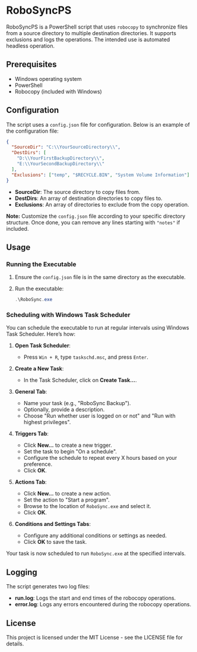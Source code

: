 
# RoboSyncPS

RoboSyncPS is a PowerShell script that uses `robocopy` to synchronize files from a source directory to multiple destination directories. It supports exclusions and logs the operations. The intended use is automated headless operation. 

## Prerequisites

- Windows operating system
- PowerShell
- Robocopy (included with Windows)

## Configuration

The script uses a `config.json` file for configuration. Below is an example of the configuration file:


```json
{
  "SourceDir": "C:\\YourSourceDirectory\\",
  "DestDirs": [
    "D:\\YourFirstBackupDirectory\\",
    "E:\\YourSecondBackupDirectory\\"
  ],
  "Exclusions": ["temp", "$RECYCLE.BIN", "System Volume Information"]
}
```


- **SourceDir**: The source directory to copy files from.
- **DestDirs**: An array of destination directories to copy files to.
- **Exclusions**: An array of directories to exclude from the copy operation.

**Note:** Customize the `config.json` file according to your specific directory structure. Once done, you can remove any lines starting with `"notes"` if included.

## Usage

### Running the Executable

1. Ensure the `config.json` file is in the same directory as the executable.
2. Run the executable:

   ```powershell
   .\RoboSync.exe
   ```

### Scheduling with Windows Task Scheduler

You can schedule the executable to run at regular intervals using Windows Task Scheduler. Here’s how:

1. **Open Task Scheduler**:

   - Press `Win + R`, type `taskschd.msc`, and press `Enter`.

2. **Create a New Task**:

   - In the Task Scheduler, click on **Create Task...**.

3. **General Tab**:

   - Name your task (e.g., "RoboSync Backup").
   - Optionally, provide a description.
   - Choose "Run whether user is logged on or not" and "Run with highest privileges".

4. **Triggers Tab**:

   - Click **New...** to create a new trigger.
   - Set the task to begin "On a schedule".
   - Configure the schedule to repeat every X hours based on your preference.
   - Click **OK**.

5. **Actions Tab**:

   - Click **New...** to create a new action.
   - Set the action to "Start a program".
   - Browse to the location of `RoboSync.exe` and select it.
   - Click **OK**.

6. **Conditions and Settings Tabs**:
   - Configure any additional conditions or settings as needed.
   - Click **OK** to save the task.

Your task is now scheduled to run `RoboSync.exe` at the specified intervals.

## Logging

The script generates two log files:

- **run.log**: Logs the start and end times of the robocopy operations.
- **error.log**: Logs any errors encountered during the robocopy operations.

## License

This project is licensed under the MIT License - see the LICENSE file for details.

```

```
